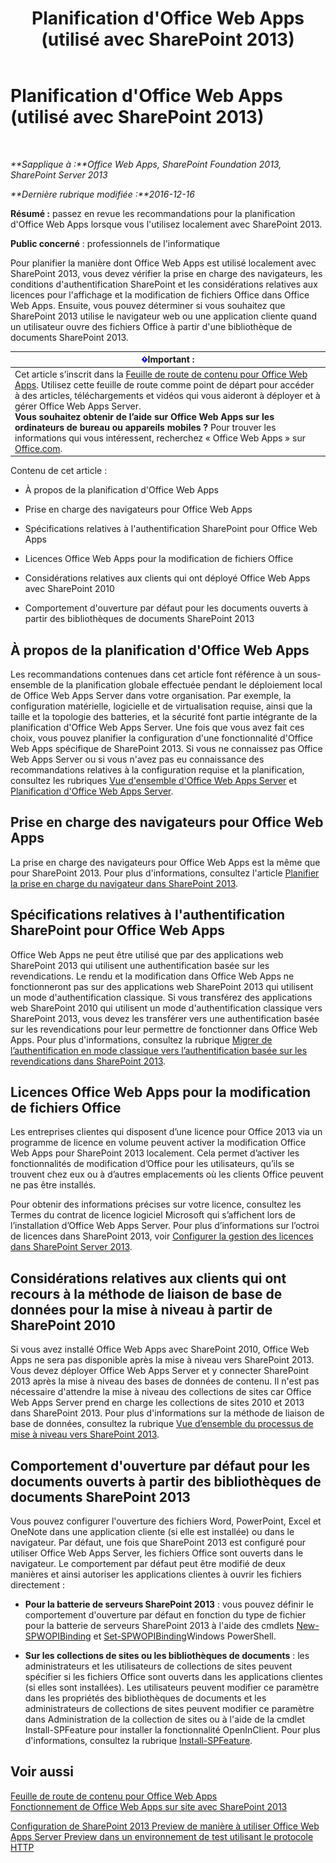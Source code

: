 ﻿---
title: Planification d'Office Web Apps (utilisé avec SharePoint 2013)
TOCTitle: Planification d'Office Web Apps
ms:assetid: 3bd0a617-5f12-4a7e-bb75-b15c86c7e504
ms:mtpsurl: https://technet.microsoft.com/fr-fr/library/Ff431682(v=office.15)
ms:contentKeyID: 49645201
ms.date: 12/22/2017
mtps_version: v=office.15
ms.translationtype: HT
---

# Planification d'Office Web Apps (utilisé avec SharePoint 2013)

 

_**Sapplique à :**Office Web Apps, SharePoint Foundation 2013, SharePoint Server 2013_

_**Dernière rubrique modifiée :**2016-12-16_

**Résumé :** passez en revue les recommandations pour la planification d'Office Web Apps lorsque vous l'utilisez localement avec SharePoint 2013.

**Public concerné** : professionnels de l'informatique

Pour planifier la manière dont Office Web Apps est utilisé localement avec SharePoint 2013, vous devez vérifier la prise en charge des navigateurs, les conditions d'authentification SharePoint et les considérations relatives aux licences pour l'affichage et la modification de fichiers Office dans Office Web Apps. Ensuite, vous pouvez déterminer si vous souhaitez que SharePoint 2013 utilise le navigateur web ou une application cliente quand un utilisateur ouvre des fichiers Office à partir d'une bibliothèque de documents SharePoint 2013.

<table>
<thead>
<tr class="header">
<th><img src="images/Ff431682.important(Office.15).gif" title="Important" alt="Important" /><strong>Important :</strong></th>
</tr>
</thead>
<tbody>
<tr class="odd">
<td>Cet article s’inscrit dans la <a href="content-roadmap-for-office-web-apps-server.md">Feuille de route de contenu pour Office Web Apps</a>. Utilisez cette feuille de route comme point de départ pour accéder à des articles, téléchargements et vidéos qui vous aideront à déployer et à gérer Office Web Apps Server.<br />
<strong>Vous souhaitez obtenir de l’aide sur Office Web Apps sur les ordinateurs de bureau ou appareils mobiles ?</strong> Pour trouver les informations qui vous intéressent, recherchez « Office Web Apps » sur <a href="http://go.microsoft.com/fwlink/p/?linkid=324961">Office.com</a>.</td>
</tr>
</tbody>
</table>


Contenu de cet article :

  - À propos de la planification d'Office Web Apps

  - Prise en charge des navigateurs pour Office Web Apps

  - Spécifications relatives à l'authentification SharePoint pour Office Web Apps

  - Licences Office Web Apps pour la modification de fichiers Office

  - Considérations relatives aux clients qui ont déployé Office Web Apps avec SharePoint 2010

  - Comportement d'ouverture par défaut pour les documents ouverts à partir des bibliothèques de documents SharePoint 2013

## À propos de la planification d'Office Web Apps

Les recommandations contenues dans cet article font référence à un sous-ensemble de la planification globale effectuée pendant le déploiement local de Office Web Apps Server dans votre organisation. Par exemple, la configuration matérielle, logicielle et de virtualisation requise, ainsi que la taille et la topologie des batteries, et la sécurité font partie intégrante de la planification d'Office Web Apps Server. Une fois que vous avez fait ces choix, vous pouvez planifier la configuration d'une fonctionnalité d'Office Web Apps spécifique de SharePoint 2013. Si vous ne connaissez pas Office Web Apps Server ou si vous n'avez pas eu connaissance des recommandations relatives à la configuration requise et la planification, consultez les rubriques [Vue d'ensemble d'Office Web Apps Server](office-web-apps-server-overview.md) et [Planification d'Office Web Apps Server](plan-office-web-apps-server.md).

## Prise en charge des navigateurs pour Office Web Apps

La prise en charge des navigateurs pour Office Web Apps est la même que pour SharePoint 2013. Pour plus d'informations, consultez l'article [Planifier la prise en charge du navigateur dans SharePoint 2013](https://technet.microsoft.com/fr-fr/library/cc263526\(v=office.15\)).

## Spécifications relatives à l'authentification SharePoint pour Office Web Apps

Office Web Apps ne peut être utilisé que par des applications web SharePoint 2013 qui utilisent une authentification basée sur les revendications. Le rendu et la modification dans Office Web Apps ne fonctionneront pas sur des applications web SharePoint 2013 qui utilisent un mode d'authentification classique. Si vous transférez des applications web SharePoint 2010 qui utilisent un mode d'authentification classique vers SharePoint 2013, vous devez les transférer vers une authentification basée sur les revendications pour leur permettre de fonctionner dans Office Web Apps. Pour plus d'informations, consultez la rubrique [Migrer de l’authentification en mode classique vers l’authentification basée sur les revendications dans SharePoint 2013](https://technet.microsoft.com/fr-fr/library/gg251985\(v=office.15\)).

## Licences Office Web Apps pour la modification de fichiers Office

Les entreprises clientes qui disposent d’une licence pour Office 2013 via un programme de licence en volume peuvent activer la modification Office Web Apps pour SharePoint 2013 localement. Cela permet d’activer les fonctionnalités de modification d’Office pour les utilisateurs, qu’ils se trouvent chez eux ou à d’autres emplacements où les clients Office peuvent ne pas être installés.

Pour obtenir des informations précises sur votre licence, consultez les Termes du contrat de licence logiciel Microsoft qui s’affichent lors de l’installation d’Office Web Apps Server. Pour plus d’informations sur l’octroi de licences dans SharePoint 2013, voir [Configurer la gestion des licences dans SharePoint Server 2013](https://technet.microsoft.com/fr-fr/library/jj219627\(v=office.15\)).

## Considérations relatives aux clients qui ont recours à la méthode de liaison de base de données pour la mise à niveau à partir de SharePoint 2010

Si vous avez installé Office Web Apps avec SharePoint 2010, Office Web Apps ne sera pas disponible après la mise à niveau vers SharePoint 2013. Vous devez déployer Office Web Apps Server et y connecter SharePoint 2013 après la mise à niveau des bases de données de contenu. Il n'est pas nécessaire d'attendre la mise à niveau des collections de sites car Office Web Apps Server prend en charge les collections de sites 2010 et 2013 dans SharePoint 2013. Pour plus d'informations sur la méthode de liaison de base de données, consultez la rubrique [Vue d’ensemble du processus de mise à niveau vers SharePoint 2013](https://technet.microsoft.com/fr-fr/library/cc262483\(v=office.15\)).

## Comportement d'ouverture par défaut pour les documents ouverts à partir des bibliothèques de documents SharePoint 2013

Vous pouvez configurer l'ouverture des fichiers Word, PowerPoint, Excel et OneNote dans une application cliente (si elle est installée) ou dans le navigateur. Par défaut, une fois que SharePoint 2013 est configuré pour utiliser Office Web Apps Server, les fichiers Office sont ouverts dans le navigateur. Le comportement par défaut peut être modifié de deux manières et ainsi autoriser les applications clientes à ouvrir les fichiers directement :

  - **Pour la batterie de serveurs SharePoint 2013** : vous pouvez définir le comportement d'ouverture par défaut en fonction du type de fichier pour la batterie de serveurs SharePoint 2013 à l'aide des cmdlets [New-SPWOPIBinding](https://docs.microsoft.com/en-us/powershell/module/sharepoint-server/New-SPWOPIBinding?view=sharepoint-ps) et [Set-SPWOPIBinding](https://docs.microsoft.com/en-us/powershell/module/sharepoint-server/Set-SPWOPIBinding?view=sharepoint-ps)Windows PowerShell.

  - **Sur les collections de sites ou les bibliothèques de documents** : les administrateurs et les utilisateurs de collections de sites peuvent spécifier si les fichiers Office sont ouverts dans les applications clientes (si elles sont installées). Les utilisateurs peuvent modifier ce paramètre dans les propriétés des bibliothèques de documents et les administrateurs de collections de sites peuvent modifier ce paramètre dans Administration de la collection de sites ou à l'aide de la cmdlet Install-SPFeature pour installer la fonctionnalité OpenInClient. Pour plus d'informations, consultez la rubrique [Install-SPFeature](https://technet.microsoft.com/fr-fr/library/ff607825\(v=office.15\)).

## Voir aussi


[Feuille de route de contenu pour Office Web Apps](content-roadmap-for-office-web-apps-server.md)  
[Fonctionnement de Office Web Apps sur site avec SharePoint 2013](how-office-web-apps-work-on-premises-with-sharepoint-2013.md)  


[Configuration de SharePoint 2013 Preview de manière à utiliser Office Web Apps Server Preview dans un environnement de test utilisant le protocole HTTP](configure-office-web-apps-for-sharepoint-2013.md)  
  

[](how-office-web-apps-work-on-premises-with-sharepoint-2013.md)


